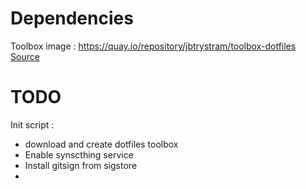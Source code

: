 # Dependencies


Toolbox image : https://quay.io/repository/jbtrystram/toolbox-dotfiles
[Source](https://github.com/jbtrystram/toolbox/tree/main/dotfiles)


# TODO

Init script : 
 - download and create dotfiles toolbox
 - Enable synscthing service
 - Install gitsign from sigstore
 - 
  
